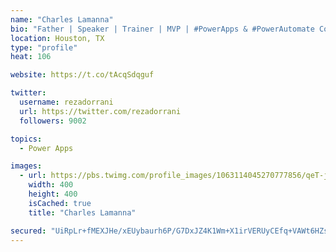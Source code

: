 ```yaml
---
name: "Charles Lamanna"
bio: "Father | Speaker | Trainer | MVP | #PowerApps & #PowerAutomate Community Super User | YouTuber Right-pointing triangle http://youtube.com/c/rezadorrani | Learn - Share - Clockwise rightwards and leftwards open circle arrows"
location: Houston, TX
type: "profile"
heat: 106

website: https://t.co/tAcqSdqguf

twitter:
  username: rezadorrani
  url: https://twitter.com/rezadorrani
  followers: 9002

topics:
  - Power Apps

images:
  - url: https://pbs.twimg.com/profile_images/1063114045270777856/qeT-jpWr_400x400.jpg
    width: 400
    height: 400
    isCached: true
    title: "Charles Lamanna"

secured: "UiRpLr+fMEXJHe/xEUybaurh6P/G7DxJZ4K1Wm+X1irVERUyCEfq+VAWt6HZsdwxadci/nTcDs0ECDkJPHr8ou6uJ4TxobUouRN9wmAVVcGpHA3vjTy3+hrpfbk7qfmvJDfJAGnQgZHFavHnMmGb7Q6f5Qd+7J9eAWArpOBoAutYMb9tnL1H53TM55HoVP9F7jmSwOYShiZOeULsxPQzcrsSQ4hsyazS3y6us1ktUp1HJEz2TLYGBqqDkUzakOllTEQ4NW8jEkW609F2bMTfEStvm3R4vWURvtFvqOLBRZjNDhcs1MBYFWOzuttw+DCPr5KBAkN1MdipiwYJOhP3CjWbbSabRchLp/dg2ccH143yajCSWEkEEAdQbvdW66MGol0kac1I9CgLRoZ9rBQ3BCn7IKtS724iCayX/2jUTbo=;q5bgJRG4oJtpe9tsJy9cHw=="
---
```


